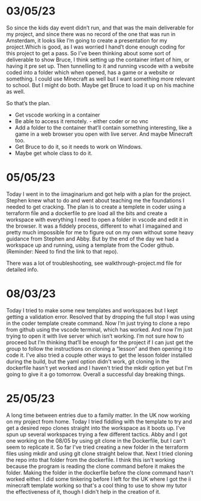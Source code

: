 
# 03/05/23

So since the kids day event didn’t run, and that was the main deliverable for my project, and since there was no record of the one that was run in Amsterdam, it looks like I’m going to create a presentation for my project.Which is good, as I was worried I hand’t done enough coding for this project to get a pass. 
So I’ve been thinking about some sort of deliverable to show Bruce, I think setting up the container infant of him, or having it pre set up. Then tunnelling to it and running vscode with a website coded into a folder which when opened, has a game or a website or something. I could use Minecraft as well but I want something more relevant to school. But I might do both. Maybe get Bruce to load it up on his machine as well. 

So that’s the plan.
- Get vscode working in a container 
- Be able to access it remotely. - either coder or no vnc
- Add a folder to the container that’ll contain something interesting, like a game in a web browser you open with live server. And maybe Minecraft too. 
- Get Bruce to do it, so it needs to work on Windows.
- Maybe get whole class to do it. 

# 05/05/23

Today I went in to the iimaginarium and got help with a plan for the project. Stephen knew what to do and went about teaching me the foundations I needed to get cracking. 
The plan is to create a templete in coder using a terraform file and a dockerfile to pre load all the bits and create a workspace with everything I need to open a folder in vscode and edit it in the browser. 
It was a fiddely process, different to what I imagained and pretty much impossible for me to figure out on my own without some heavy guidance from Stephen and Abby. 
But by the end of the day we had a workspace up and running, using a template from the Coder github. (Reminder: Need to find the link to that repo). 

There was a lot of troubleshooting, see walkthrough-project.md file for detailed info. 

# 08/03/23

Today I tried to make some new templates and workspaces but I kept getting a validation error. Resolved that by dropping the full stop I was using in the coder template create command.
Now I’m just trying to clone a repo from github using the vscode terminal, which has worked. And now I’m just trying to open it with live server which isn’t working. I’m not sure how to proceed but I’m thinking that’ll be enough for the project if I can just get the group to follow the instructions on cloning a “lesson” and then opening it to code it.
I've also tried a couple other ways to get the lesson folder installed during the build, but the yaml option didn't work, git cloning in the dockerfile hasn't yet worked and I haven't tried the mkdir option yet but I'm going to give it a go tomorrow. 
Overall a successful day breaking things. 

# 25/05/23

A long time between entries due to a family matter. In the UK now working on my project from home. 
Today I tried fiddling with the template to try and get a desired repo clones straight into the workspace as it boots up. 
I've spun up several workspaces trying a few different tactics. Abby and I got one working on the 08/05 by using git clone in the Dockerfile, but I can't seem to replicate it. 
So far I've tried creating a new folder in the terraform files using mkdir and using git clone straight below that.
Next I tried cloning the repo into that folder from the dockerfile. I think this isn't working because the program is reading the clone command before it makes the folder. Making the folder in the dockerfile before the clone command hasn't worked either. 
I did some tinkering before I left for the UK where I got the ii minecraft template working so that's a cool thing to use to show my tutor the effectiveness of it, though I didn't help in the creation of it. 


